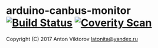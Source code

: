 # arduino-canbus-monitor [![Build Status](https://api.travis-ci.org/latonita/esp-home-iot.svg?branch=master)](https://travis-ci.org/latonita/esp-home-iot) [![Coverity Scan](https://scan.coverity.com/projects/11684/badge.svg)](https://scan.coverity.com/projects/esp-home-iot)


Copyright (C) 2017 Anton Viktorov <latonita@yandex.ru>
